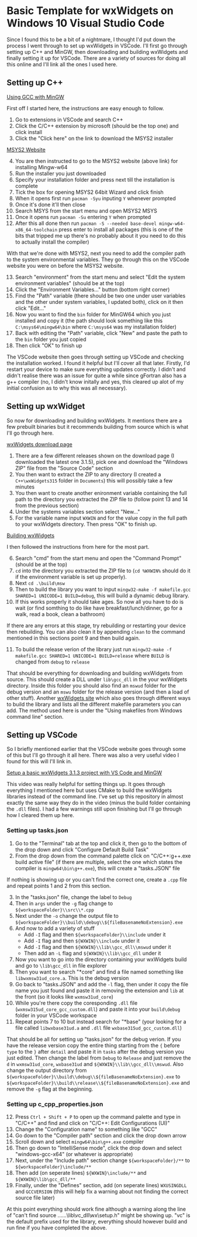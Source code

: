 # Basic Template for wxWidgets on Windows 10 Visual Studio Code
Since I found this to be a bit of a nightmare, I thought I'd put down the process I went through to set up wxWidgets in VSCode.
I'll first go through setting up C++ and MinGW, then downloading and building wxWidgets and finally setting it up for VSCode.
There are a variety of sources for doing all this online and I'll link all the ones I used here.

## Setting up C++

[Using GCC with MinGW](https://code.visualstudio.com/docs/cpp/config-mingw)

First off I started here, the instructions are easy enough to follow.

1. Go to extensions in VSCode and search C++
2. Click the C/C++ extension by microsoft (should be the top one) and click install
3. Click the "Click here" on the link to download the MSYS2 installer

[MSYS2 Website](https://www.msys2.org/)

4. You are then instructed to go to the MSYS2 website (above link) for installing Mingw-w64
5. Run the installer you just downloaded
6. Specify your installation folder and press next till the installation is complete
7. Tick the box for opening MSYS2 64bit Wizard and click finish
8. When it opens first run ```pacman -Syu``` inputing ```Y``` whenever prompted
9. Once it's done it'll then close
10. Search MSYS from the start menu and open MSYS2 MSYS
11. Once it opens run ```pacman -Su``` entering ```Y``` when prompted
12. After this all done then run ```pacman -S --needed base-devel mingw-w64-x86_64-toolchain``` press enter to install all packages (this is one of the bits that tripped me up there's no probably about it you need to do this to actually install the compiler)

With that we're done with MSYS2, next you need to add the compiler path to the system environmental variables. They go through this on the VSCode website you were on before the MSYS2 website.

13. Search "environment" from the start menu and select "Edit the system environment variables" (should be at the top)
14. Click the "Environment Variables..." button (bottom right corner)
15. Find the "Path" variable (there should be two one under user variables and the other under system variables, I updated both), click on it then click "Edit..."
16. Now you want to find the ```bin``` folder for MinGW64 which you just installed and copy it (the path should look something like this ```C:\msys64\mingw64\bin``` where ```C:\msys64``` was my installation folder)
17. Back with editing the "Path" variable, click "New" and paste the path to the ```bin``` folder you just copied
18. Then click "OK" to finish up

The VSCode website then goes through setting up VSCode and checking the installation worked. I found it helpful but I'll cover all that later. Firstly, I'd restart your device to make sure everything updates correctly. I didn't and didn't realise there was an issue for quite a while since gFortran also has a g++ compiler (no, I didn't know initally and yes, this cleared up alot of my initial confusion as to why this was all necessary).

## Setting up wxWidget

So now for downloading and building wxWidgets. It mentions there are a few prebuilt binaries but it recommends building from source which is what I'll go through here.

[wxWidgets download page](https://www.wxwidgets.org/downloads/)

1. There are a few different releases shown on the download page (I downloaded the latest one 3.1.5), pick one and download the "Windows ZIP" file from the "Source Code" section
2. You then want to extract the ZIP to any directory (I created a ```C++\wxWidgets315``` folder in ```Documents```) this will possibly take a few minutes
3. You then want to create another enironment variable containing the full path to the directory you extracted the ZIP file to (follow point 13 and 14 from the previous section)
4. Under the systems variables section select "New..."
5. For the variable name input ```WXWIN``` and for the value copy in the full path to your wxWidgets directory. Then press "OK" to finish up.

[Building wxWidgets](https://wiki.wxwidgets.org/Compiling_wxWidgets_with_MinGW)

I then followed the instructions from here for the most part.

6. Search "cmd" from the start menu and open the "Command Prompt" (should be at the top)
7. ```cd``` into the directory you extracted the ZIP file to (```cd %WXWIN%``` should do it if the environment variable is set up properly).
8. Next ```cd .\build\msw```
9. Then to build the library you want to input ```mingw32-make -f makefile.gcc SHARED=1 UNICODE=1 BUILD=debug```, this will build a dynamic debug library.
10. If this works properly it should take ages. So now all you have to do is wait (or find somthing to do like have breakfast/lunch/dinner, go for a walk, read a book, clean a bathroom)

If there are any errors at this stage, try rebuilding or restarting your device then rebuilding. You can also clean it by appending ```clean``` to the command mentioned in this sections point 9 and then build again.

11. To build the release verion of the library just run ```mingw32-make -f makefile.gcc SHARED=1 UNICODE=1 BUILD=release``` where ```BUILD``` is changed from ```debug``` to ```release```

That should be everything for downloading and building wxWidgets from source. This should create a DLL under ```lib\gcc_dll``` in the your wxWidgets directory. Inside this folder you should also find an ```mswud``` folder for the debug version and an ```mswu``` folder for the release version (and then a load of other stuff). Another [wxWidgets site](https://docs.wxwidgets.org/trunk/plat_msw_install.html) which also goes through different ways to build the library and lists all the different makefile parameters you can add. The method used here is under the "Using makefiles from Windows command line" section.

## Setting up VSCode

So I briefly mentioned earlier that the VSCode website goes through some of this but I'll go through it all here. There was also a very useful video I found for this will I'll link in.

[Setup a basic wxWidgets 3.1.3 project with VS Code and MinGW](https://www.youtube.com/watch?v=tHMGA0jIl3Y)

This video was really helpful for setting things up. It goes through everything I mentioned here but uses CMake to build the wxWidgets libraries instead of the command line. I've set up this repository in almost exactly the same way they do in the video (minus the build folder containing the ```.dll``` files). I had a few warnings still upon finishing but I'll go through how I cleared them up here.

### Setting up tasks.json

1. Go to the "Terminal" tab at the top and click it, then go to the bottom of the drop down and click "Configure Default Build Task"
2. From the drop down from the command palette click on "C/C++:g++.exe build active file" (if there are multiple, select the one which states the compiler is ```mingw64\bin\g++.exe```), this will create a "tasks.JSON" file

If nothing is showing up or you can't find the correct one, create a ```.cpp``` file and repeat points 1 and 2 from this section.

3. In the "tasks.json" file, change the label to ```Debug```
4. Then in ```args``` under the ```-g``` flag change to ```${workspaceFolder}\\src\\*.cpp```
5. Next under the ```-o``` change the output file to ```${workspaceFolder}\\build\\debug\\${fileBasenameNoExtension}.exe```
6. And now to add a variety of stuff
   - Add ```-I``` flag and then ```${workspaceFolder}\\include``` under it 
   - Add ```-I``` flag and then ```${WXWIN}\\include``` under it
   - Add ```-I``` flag and then ```${WXWIN}\\lib\\gcc_dll\\mswud``` under it
   - Then add an ```-L``` flag and ```${WXWIN}\\lib\\gcc_dll``` under it
7. Now you want to go into the directory containing your wxWidgets build and go to ```\lib\gcc_dll``` in file explorer
8. Then you want to search "\*core" and find a file named something like ```libwxmsw31ud_core.a```. This is the debug version
9. Go back to "tasks.JSON" and add the ```-l``` flag, then under it copy the file name you just found and paste it in removing the extension and ```lib``` at the front (so it looks like ```wxmsw31ud_core```)
10. While you're there copy the coresponding ```.dll``` file (```wxmsw315ud_core_gcc_custom.dll```) and paste it into your ```build\debug``` folder in your VSCode workspace
11. Repeat points 7 to 10 but instead search for "\*base" (your looking for a file called ```libwxbase31ud.a``` and ```.dll``` file ```wxbase315ud_gcc_custom.dll```)

That should be all for setting up "tasks.json" for the debug verion. If you have the release version copy the entire thing starting from the ```{``` before ```type``` to the ```}``` after ```detail``` and paste it in ```tasks``` after the debug version you just edited. Then change the label from ```Debug``` to ```Release``` and just remove the ```d``` in ```wxmsw31ud_core```, ```wxbase31ud``` and ```${WXWIN}\\lib\\gcc_dll\\mswud```. Also change the output directory from ```${workspaceFolder}\\build\\debug\\${fileBasenameNoExtension}.exe``` to ```${workspaceFolder}\\build\\release\\${fileBasenameNoExtension}.exe``` and remove the ```-g``` flag at the beginning.

### Setting up c_cpp_properties.json

12. Press ```Ctrl + Shift + P``` to open up the command palette and type in "C/C++" and find and click on "C/C++: Edit Configurations (UI)"
13. Change the "Configuration name" to something like "GCC" 
14. Go down to the "Compiler path" section and click the drop down arrow
15. Scroll down and select ```mingw64\bin\g++.exe``` compiler
16. Then go down to "IntelliSense mode", click the drop down and select "windows-gcc-x64" (or whatever is appropriate)
17. Next, under the "Include path" section change ```${workspaceFolder}/**``` to ```${workspaceFolder}\include/**```
18. Then add (on seperate lines) ```${WXWIN}\include/**``` and ```${WXWIN}\lib\gcc_dll/**```
19. Finally, under the "Defines" section, add (on seperate lines) ```WXUSINGDLL``` and ```GCCVERSION``` (this will help fix a warning about not finding the correct source file later)

At this point everything should work fine although a warning along the line of "can't find source ..\..\..\lib\vc_dll\wx\setup.h" might be showing up. "vc" is the default prefix used for the library, everything should however build and run fine if you have completed the above. 
